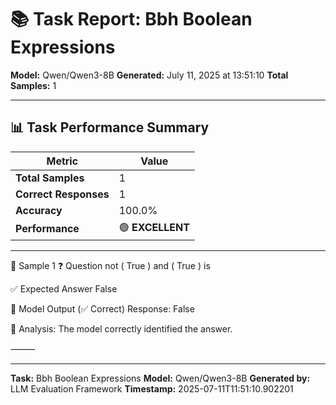 # 📚 Task Report: Bbh Boolean Expressions

**Model:** Qwen/Qwen3-8B
**Generated:** July 11, 2025 at 13:51:10
**Total Samples:** 1

---

## 📊 Task Performance Summary

| Metric | Value |
| ------ | ----- |
| **Total Samples** | 1 |
| **Correct Responses** | 1 |
| **Accuracy** | 100.0% |
| **Performance** | 🟢 **EXCELLENT** |

---

📝 Sample 1
❓ Question
not ( True ) and ( True ) is

✅ Expected Answer
False

🤖 Model Output (✅ Correct)
Response: False

💬 Analysis:
The model correctly identified the answer.

⸻

---

**Task:** Bbh Boolean Expressions
**Model:** Qwen/Qwen3-8B
**Generated by:** LLM Evaluation Framework
**Timestamp:** 2025-07-11T11:51:10.902201